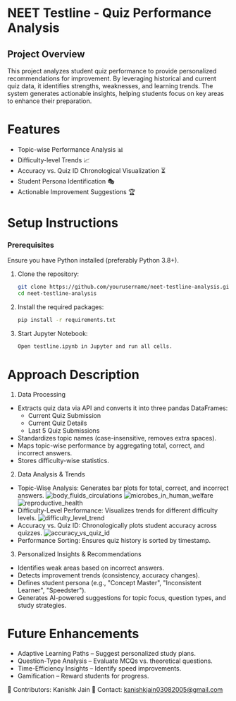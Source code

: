 # NEET Testline - Quiz Performance Analysis
## Project Overview
This project analyzes student quiz performance to provide personalized recommendations for improvement. By leveraging historical and current quiz data, it identifies strengths, weaknesses, and learning trends. The system generates actionable insights, helping students focus on key areas to enhance their preparation.

# Features
- Topic-wise Performance Analysis 📊
- Difficulty-level Trends 📈
- Accuracy vs. Quiz ID Chronological Visualization ⏳
- Student Persona Identification 🎭
- Actionable Improvement Suggestions 🏆
# Setup Instructions
### Prerequisites
Ensure you have Python installed (preferably Python 3.8+).

1. Clone the repository:
   ```sh
   git clone https://github.com/yourusername/neet-testline-analysis.git
   cd neet-testline-analysis
    ```
2. Install the required packages:
    ```sh
    pip install -r requirements.txt
    ```
3. Start Jupyter Notebook:
    ```sh
    Open testline.ipynb in Jupyter and run all cells.
    ```

# Approach Description
1. Data Processing
- Extracts quiz data via API and converts it into three pandas DataFrames:
    - Current Quiz Submission
    - Current Quiz Details
    - Last 5 Quiz Submissions
- Standardizes topic names (case-insensitive, removes extra spaces).
- Maps topic-wise performance by aggregating total, correct, and incorrect answers.
- Stores difficulty-wise statistics.
2. Data Analysis & Trends
- Topic-Wise Analysis: Generates bar plots for total, correct, and incorrect answers.
    ![body_fluids_circulations](https://github.com/Kanishk-03-Jain/testline-assignment/blob/main/body_fluids_circulations.png)
    ![microbes_in_human_welfare](https://github.com/Kanishk-03-Jain/testline-assignment/blob/main/microbes_in_human_welfare.png)
    ![reproductive_health](https://github.com/Kanishk-03-Jain/testline-assignment/blob/main/reproductive_health.png)
- Difficulty-Level Performance: Visualizes trends for different difficulty levels.
    ![difficulty_level_trend](https://github.com/Kanishk-03-Jain/testline-assignment/blob/main/difficulty_level.png)
- Accuracy vs. Quiz ID: Chronologically plots student accuracy across quizzes.
    ![accuracy_vs_quiz_id](https://github.com/Kanishk-03-Jain/testline-assignment/blob/main/accuracy_curve.png)
- Performance Sorting: Ensures quiz history is sorted by timestamp.
3. Personalized Insights & Recommendations
- Identifies weak areas based on incorrect answers.
- Detects improvement trends (consistency, accuracy changes).
- Defines student persona (e.g., "Concept Master", "Inconsistent Learner", "Speedster").
- Generates AI-powered suggestions for topic focus, question types, and study strategies.
# Future Enhancements
- Adaptive Learning Paths – Suggest personalized study plans.
- Question-Type Analysis – Evaluate MCQs vs. theoretical questions.
- Time-Efficiency Insights – Identify speed improvements.
- Gamification – Reward students for progress.

🚀 Contributors: Kanishk Jain
📧 Contact: kanishkjain03082005@gmail.com